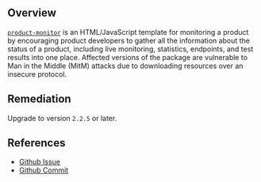 ## Overview
[`product-monitor`](https://www.npmjs.com/package/product-monitor) is an HTML/JavaScript template for monitoring a product by encouraging product developers to gather all the information about the status of a product, including live monitoring, statistics, endpoints, and test results into one place.
Affected versions of the package are vulnerable to Man in the Middle (MitM) attacks due to downloading resources over an insecure protocol.

## Remediation
Upgrade to version `2.2.5` or later.

## References
- [Github Issue](https://github.com/connected-web/product-monitor/issues/53)
- [Github Commit](https://github.com/connected-web/product-monitor/commit/122122c605a235d5897590c0ef9d3682961707de)
